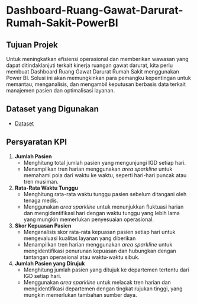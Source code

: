 # Dashboard-Ruang-Gawat-Darurat-Rumah-Sakit-PowerBI

## Tujuan Projek
Untuk meningkatkan efisiensi operasional dan memberikan wawasan yang dapat ditindaklanjuti terkait kinerja ruangan gawat darurat, kita perlu membuat Dashboard Ruang Gawat Darurat Rumah Sakit menggunakan Power BI. Solusi ini akan memungkinkan para pemangku kepentingan untuk memantau, menganalisis, dan mengambil keputusan berbasis data terkait manajemen pasien dan optimalisasi layanan.

## Dataset yang Digunakan
- <a href="https://github.com/ifanapridarahman/Dashboard-Ruang-Gawat-Darurat-Rumah-Sakit-PowerBI/blob/main/Hospital%20ER_Data.xlsx">Dataset</a>

## Persyaratan KPI
1. **Jumlah Pasien**
   - Menghitung total jumlah pasien yang mengunjungi IGD setiap hari.
   - Menampilkan tren harian menggunakan *area sparkline* untuk memahami pola dari waktu ke waktu, seperti hari-hari puncak atau tren musiman.
2. **Rata-Rata Waktu Tunggu**
   - Menghitung rata-rata waktu tunggu pasien sebelum ditangani oleh tenaga medis.
   - Menggunakan *area sparkline* untuk menunjukkan fluktuasi harian dan mengidentifikasi hari dengan waktu tunggu yang lebih lama yang mungkin memerlukan penyesuaian operasional.
3. **Skor Kepuasan Pasien**
   - Menganalisis skor rata-rata kepuasan pasien setiap hari untuk mengevaluasi kualitas layanan yang diberikan
   - Menampilkan tren harian menggunakan *area sparkline* untuk mengidentifikasi penurunan kepuasan dan hubungkan dengan tantangan operasional atau waktu-waktu sibuk.
4. **Jumlah Pasien yang Dirujuk**
   - Menghitung jumlah pasien yang ditujuk ke departemen tertentu dari IGD setiap hari.
   - Menggunakan *area sparkline* untuk melacak tren harian dan mengidentifikasi departemen dengan tingkat rujukan tinggi, yang mungkin memerlukan tambahan sumber daya.
